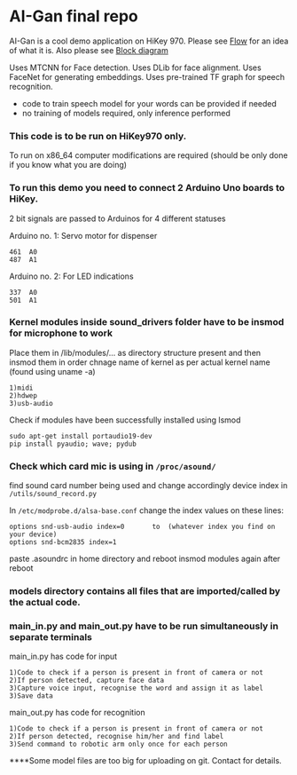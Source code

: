 # AI-Gan final repo
AI-Gan is a cool demo application on HiKey 970.
Please see [Flow](https://github.com/bharshal/ai-gan/blob/master/flow.png) for an idea of what it is.
Also please see [Block diagram](https://github.com/bharshal/ai-gan/blob/master/block_diagram.png)

Uses MTCNN for Face detection. 
Uses DLib for face alignment. 
Uses FaceNet for generating embeddings. 
Uses pre-trained TF graph for speech recognition.

* code to train speech model for your words can be provided if needed
* no training of models required, only inference performed

### This code is to be run on HiKey970 only. 
To run on x86_64 computer modifications are required (should be only done if you know what you are doing)

### To run this demo you need to connect 2 Arduino Uno boards to HiKey.
2 bit signals are passed to Arduinos for 4 different statuses

Arduino no. 1: Servo motor for dispenser
````
461  A0
487  A1 
````
Arduino no. 2: For LED indications
````
337  A0
501  A1 
````
### Kernel modules inside sound_drivers folder have to be insmod for microphone to work
Place them in /lib/modules/...  as directory structure present and then insmod them in order
chnage name of kernel as per actual kernel name (found using uname -a) 
````
1)midi
2)hdwep
3)usb-audio
````
Check if modules have been successfully installed using lsmod
````
sudo apt-get install portaudio19-dev
pip install pyaudio; wave; pydub
````

### Check which card mic is using in ````/proc/asound/````
find sound card number being used and change accordingly device index in 
````/utils/sound_record.py````

In ````/etc/modprobe.d/alsa-base.conf```` change the index values on these lines:
````
options snd-usb-audio index=0		to  (whatever index you find on your device)
options snd-bcm2835 index=1		
````


paste .asoundrc in home directory
and reboot
insmod modules again after reboot
											   

### models directory contains all files that are imported/called by the actual code.

### main_in.py and main_out.py have to be run simultaneously in separate terminals

main_in.py has code for input    
````
1)Code to check if a person is present in front of camera or not
2)If person detected, capture face data 
3)Capture voice input, recognise the word and assign it as label 
3)Save data
````

main_out.py has code for recognition   
````
1)Code to check if a person is present in front of camera or not
2)If person detected, recognise him/her and find label
3)Send command to robotic arm only once for each person
````
							       
							       
****Some model files are too big for uploading on git. Contact for details.
